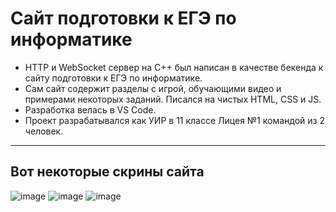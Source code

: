 # Сайт подготовки к ЕГЭ по информатике
- HTTP и WebSocket сервер на C++ был написан в качестве бекенда к сайту подготовки к ЕГЭ по информатике.
- Сам сайт содержит разделы с игрой, обучающими видео и примерами некоторых заданий. Писался на чистых HTML, CSS и JS.
- Разработка велась в VS Code.
- Проект разрабатывался как УИР в 11 классе Лицея №1 командой из 2 человек.
---
## Вот некоторые скрины сайта
![image](https://github.com/GlarkDen/ERW_Server_build_1.0/assets/90215968/9ad00f80-6abc-4f15-b031-ab0346134f20)
![image](https://github.com/GlarkDen/ERW_Server_build_1.0/assets/90215968/8f360444-b8fc-4e56-b991-5d46a34f3df9)
![image](https://github.com/GlarkDen/ERW_Server_build_1.0/assets/90215968/6317ec72-753d-43f1-b0f5-27896b43d55b)

